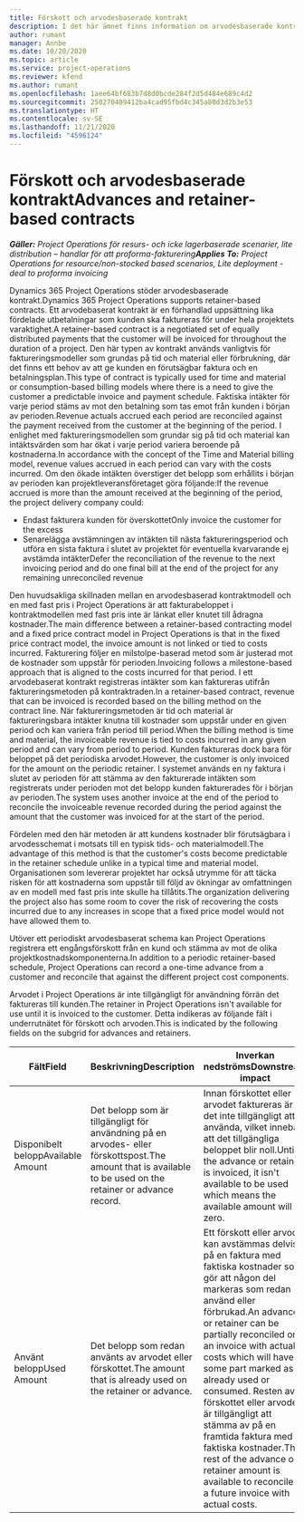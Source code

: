 ```yaml
---
title: Förskott och arvodesbaserade kontrakt
description: I det här ämnet finns information om arvodesbaserade kontrakteringsmodeller och förskott i Project Operations.
author: rumant
manager: Annbe
ms.date: 10/20/2020
ms.topic: article
ms.service: project-operations
ms.reviewer: kfend
ms.author: rumant
ms.openlocfilehash: 1aee64bf683b7d8d0bcde284f2d5d484e689c4d2
ms.sourcegitcommit: 250270409412ba4cad95fbd4c345a80d3d2b3e53
ms.translationtype: HT
ms.contentlocale: sv-SE
ms.lasthandoff: 11/21/2020
ms.locfileid: "4596124"
---
```

# <a name="advances-and-retainer-based-contracts"></a><span data-ttu-id="e7460-103">Förskott och arvodesbaserade kontrakt</span><span class="sxs-lookup"><span data-stu-id="e7460-103">Advances and retainer-based contracts</span></span>


<span data-ttu-id="e7460-104">_**Gäller:** Project Operations för resurs- och icke lagerbaserade scenarier, lite distribution – handlar för att proforma-fakturering_</span><span class="sxs-lookup"><span data-stu-id="e7460-104">_**Applies To:** Project Operations for resource/non-stocked based scenarios, Lite deployment - deal to proforma invoicing_</span></span>

<span data-ttu-id="e7460-105">Dynamics 365 Project Operations stöder arvodesbaserade kontrakt.</span><span class="sxs-lookup"><span data-stu-id="e7460-105">Dynamics 365 Project Operations supports retainer-based contracts.</span></span> <span data-ttu-id="e7460-106">Ett arvodebaserat kontrakt är en förhandlad uppsättning lika fördelade utbetalningar som kunden ska faktureras för under hela projektets varaktighet.</span><span class="sxs-lookup"><span data-stu-id="e7460-106">A retainer-based contract is a negotiated set of equally distributed payments that the customer will be invoiced for throughout the duration of a project.</span></span> <span data-ttu-id="e7460-107">Den här typen av kontrakt används vanligtvis för faktureringsmodeller som grundas på tid och material eller förbrukning, där det finns ett behov av att ge kunden en förutsägbar faktura och en betalningsplan.</span><span class="sxs-lookup"><span data-stu-id="e7460-107">This type of contract is typically used for time and material or consumption-based billing models where there is a need to give the customer a predictable invoice and payment schedule.</span></span> <span data-ttu-id="e7460-108">Faktiska intäkter för varje period stäms av mot den betalning som tas emot från kunden i början av perioden.</span><span class="sxs-lookup"><span data-stu-id="e7460-108">Revenue actuals accrued each period are reconciled against the payment received from the customer at the beginning of the period.</span></span> <span data-ttu-id="e7460-109">I enlighet med faktureringsmodellen som grundar sig på tid och material kan intäktsvärden som har ökat i varje period variera beroende på kostnaderna.</span><span class="sxs-lookup"><span data-stu-id="e7460-109">In accordance with the concept of the Time and Material billing model, revenue values accrued in each period can vary with the costs incurred.</span></span> <span data-ttu-id="e7460-110">Om den ökade intäkten överstiger det belopp som erhållits i början av perioden kan projektleveransföretaget göra följande:</span><span class="sxs-lookup"><span data-stu-id="e7460-110">If the revenue accrued is more than the amount received at the beginning of the period, the project delivery company could:</span></span>

- <span data-ttu-id="e7460-111">Endast fakturera kunden för överskottet</span><span class="sxs-lookup"><span data-stu-id="e7460-111">Only invoice the customer for the excess</span></span> 
- <span data-ttu-id="e7460-112">Senarelägga avstämningen av intäkten till nästa faktureringsperiod och utföra en sista faktura i slutet av projektet för eventuella kvarvarande ej avstämda intäkter</span><span class="sxs-lookup"><span data-stu-id="e7460-112">Defer the reconciliation of the revenue to the next invoicing period and do one final bill at the end of the project for any remaining unreconciled revenue</span></span>

<span data-ttu-id="e7460-113">Den huvudsakliga skillnaden mellan en arvodesbaserad kontraktmodell och en med fast pris i Project Operations är att fakturabeloppet i kontraktmodellen med fast pris inte är länkat eller knutet till ådragna kostnader.</span><span class="sxs-lookup"><span data-stu-id="e7460-113">The main difference between a retainer-based contracting model and a fixed price contract model in Project Operations is that in the fixed price contract model, the invoice amount is not linked or tied to costs incurred.</span></span> <span data-ttu-id="e7460-114">Fakturering följer en milstolpe-baserad metod som är justerad mot de kostnader som uppstår för perioden.</span><span class="sxs-lookup"><span data-stu-id="e7460-114">Invoicing follows a milestone-based approach that is aligned to the costs incurred for that period.</span></span> <span data-ttu-id="e7460-115">I ett arvodebaserat kontrakt registreras intäkter som kan faktureras utifrån faktureringsmetoden på kontraktraden.</span><span class="sxs-lookup"><span data-stu-id="e7460-115">In a retainer-based contract, revenue that can be invoiced is recorded based on the billing method on the contract line.</span></span> <span data-ttu-id="e7460-116">När faktureringsmetoden är tid och material är faktureringsbara intäkter knutna till kostnader som uppstår under en given period och kan variera från period till period.</span><span class="sxs-lookup"><span data-stu-id="e7460-116">When the billing method is time and material, the invoiceable revenue is tied to costs incurred in any given period and can vary from period to period.</span></span> <span data-ttu-id="e7460-117">Kunden faktureras dock bara för beloppet på det periodiska arvodet.</span><span class="sxs-lookup"><span data-stu-id="e7460-117">However, the customer is only invoiced for the amount on the periodic retainer.</span></span> <span data-ttu-id="e7460-118">I systemet används en ny faktura i slutet av perioden för att stämma av den fakturerade intäkten som registrerats under perioden mot det belopp kunden fakturerades för i början av perioden.</span><span class="sxs-lookup"><span data-stu-id="e7460-118">The system uses another invoice at the end of the period to reconcile the invoiceable revenue recorded during the period against the amount that the customer was invoiced for at the start of the period.</span></span>

<span data-ttu-id="e7460-119">Fördelen med den här metoden är att kundens kostnader blir förutsägbara i arvodesschemat i motsats till en typisk tids- och materialmodell.</span><span class="sxs-lookup"><span data-stu-id="e7460-119">The advantage of this method is that the customer's costs become predictable in the retainer schedule unlike in a typical time and material model.</span></span> <span data-ttu-id="e7460-120">Organisationen som levererar projektet har också utrymme för att täcka risken för att kostnaderna som uppstår till följd av ökningar av omfattningen av en modell med fast pris inte skulle ha tillåtits.</span><span class="sxs-lookup"><span data-stu-id="e7460-120">The organization delivering the project also has some room to cover the risk of recovering the costs incurred due to any increases in scope that a fixed price model would not have allowed them to.</span></span>

<span data-ttu-id="e7460-121">Utöver ett periodiskt arvodesbaserat schema kan Project Operations registrera ett engångsförskott från en kund och stämma av mot de olika projektkostnadskomponenterna.</span><span class="sxs-lookup"><span data-stu-id="e7460-121">In addition to a periodic retainer-based schedule, Project Operations can record a one-time advance from a customer and reconcile that against the different project cost components.</span></span>

<span data-ttu-id="e7460-122">Arvodet i Project Operations är inte tillgängligt för användning förrän det faktureras till kunden.</span><span class="sxs-lookup"><span data-stu-id="e7460-122">The retainer in Project Operations isn't available for use until it is invoiced to the customer.</span></span> <span data-ttu-id="e7460-123">Detta indikeras av följande fält i underrutnätet för förskott och arvoden.</span><span class="sxs-lookup"><span data-stu-id="e7460-123">This is indicated by the following fields on the subgrid for advances and retainers.</span></span>

| <span data-ttu-id="e7460-124">Fält</span><span class="sxs-lookup"><span data-stu-id="e7460-124">Field</span></span> | <span data-ttu-id="e7460-125">Beskrivning</span><span class="sxs-lookup"><span data-stu-id="e7460-125">Description</span></span> | <span data-ttu-id="e7460-126">Inverkan nedströms</span><span class="sxs-lookup"><span data-stu-id="e7460-126">Downstream impact</span></span> |
| --- | --- | --- |
| <span data-ttu-id="e7460-127">Disponibelt belopp</span><span class="sxs-lookup"><span data-stu-id="e7460-127">Available Amount</span></span> | <span data-ttu-id="e7460-128">Det belopp som är tillgängligt för användning på en arvodes- eller förskottspost.</span><span class="sxs-lookup"><span data-stu-id="e7460-128">The amount that is available to be used on the retainer or advance record.</span></span> | <span data-ttu-id="e7460-129">Innan förskottet eller arvodet faktureras är det inte tillgängligt att använda, vilket innebär att det tillgängliga beloppet blir noll.</span><span class="sxs-lookup"><span data-stu-id="e7460-129">Until the advance or retainer is invoiced, it isn't available to be used which means the available amount will be zero.</span></span> |
| <span data-ttu-id="e7460-130">Använt belopp</span><span class="sxs-lookup"><span data-stu-id="e7460-130">Used Amount</span></span> | <span data-ttu-id="e7460-131">Det belopp som redan använts av arvodet eller förskottet.</span><span class="sxs-lookup"><span data-stu-id="e7460-131">The amount that is already used on the retainer or advance.</span></span> | <span data-ttu-id="e7460-132">Ett förskott eller arvode kan avstämmas delvis på en faktura med faktiska kostnader som gör att någon del markeras som redan använd eller förbrukad.</span><span class="sxs-lookup"><span data-stu-id="e7460-132">An advance or retainer can be partially reconciled on an invoice with actual costs which will have some part marked as already used or consumed.</span></span> <span data-ttu-id="e7460-133">Resten av förskottet eller arvodet är tillgängligt att stämma av på en framtida faktura med faktiska kostnader.</span><span class="sxs-lookup"><span data-stu-id="e7460-133">The rest of the advance or retainer amount is available to reconcile on a future invoice with actual costs.</span></span> |

